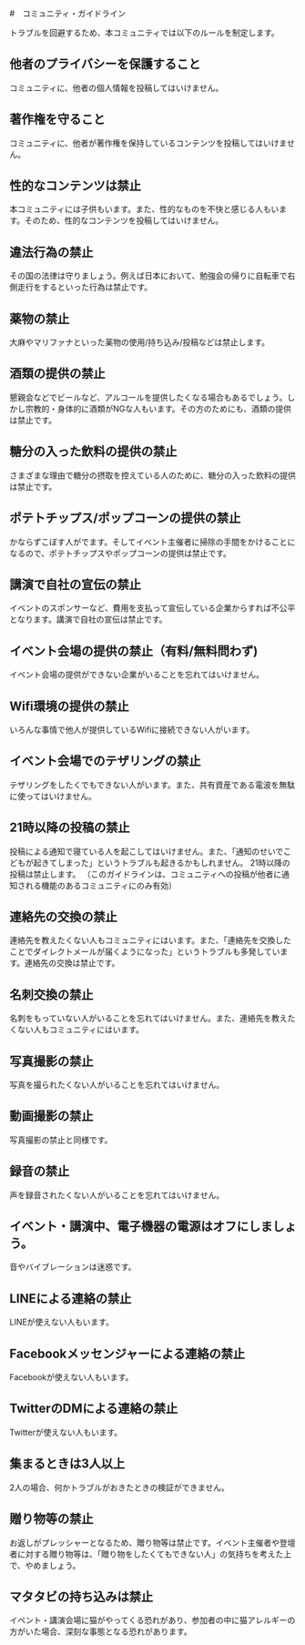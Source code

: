 #　コミュニティ・ガイドライン

トラブルを回避するため、本コミュニティでは以下のルールを制定します。

## 他者のプライバシーを保護すること

コミュニティに、他者の個人情報を投稿してはいけません。

## 著作権を守ること

コミュニティに、他者が著作権を保持しているコンテンツを投稿してはいけません。

## 性的なコンテンツは禁止

本コミュニティには子供もいます。また、性的なものを不快と感じる人もいます。そのため、性的なコンテンツを投稿してはいけません。

## 違法行為の禁止

その国の法律は守りましょう。例えば日本において、勉強会の帰りに自転車で右側走行をするといった行為は禁止です。

## 薬物の禁止

大麻やマリファナといった薬物の使用/持ち込み/投稿などは禁止します。

## 酒類の提供の禁止

懇親会などでビールなど、アルコールを提供したくなる場合もあるでしょう。しかし宗教的・身体的に酒類がNGな人もいます。その方のためにも、酒類の提供は禁止です。

## 糖分の入った飲料の提供の禁止

さまざまな理由で糖分の摂取を控えている人のために、糖分の入った飲料の提供は禁止です。

## ポテトチップス/ポップコーンの提供の禁止

かならずこぼす人がでます。そしてイベント主催者に掃除の手間をかけることになるので、ポテトチップスやポップコーンの提供は禁止です。

## 講演で自社の宣伝の禁止

イベントのスポンサーなど、費用を支払って宣伝している企業からすれば不公平となります。講演で自社の宣伝は禁止です。

## イベント会場の提供の禁止（有料/無料問わず)

イベント会場の提供ができない企業がいることを忘れてはいけません。

## Wifi環境の提供の禁止

いろんな事情で他人が提供しているWifiに接続できない人がいます。

## イベント会場でのテザリングの禁止

テザリングをしたくでもできない人がいます。また、共有資産である電波を無駄に使ってはいけません。

## 21時以降の投稿の禁止

投稿による通知で寝ている人を起こしてはいけません。また、「通知のせいでこどもが起きてしまった」というトラブルも起きるかもしれません。
21時以降の投稿は禁止します。
（このガイドラインは、コミュニティへの投稿が他者に通知される機能のあるコミュニティにのみ有効）

## 連絡先の交換の禁止

連絡先を教えたくない人もコミュニティにはいます。また、「連絡先を交換したことでダイレクトメールが届くようになった」というトラブルも多発しています。連絡先の交換は禁止です。

## 名刺交換の禁止

名刺をもっていない人がいることを忘れてはいけません。また、連絡先を教えたくない人もコミュニティにはいます。

## 写真撮影の禁止

写真を撮られたくない人がいることを忘れてはいけません。

## 動画撮影の禁止

写真撮影の禁止と同様です。

## 録音の禁止

声を録音されたくない人がいることを忘れてはいけません。

## イベント・講演中、電子機器の電源はオフにしましょう。

音やバイブレーションは迷惑です。

## LINEによる連絡の禁止

LINEが使えない人もいます。

## Facebookメッセンジャーによる連絡の禁止

Facebookが使えない人もいます。

## TwitterのDMによる連絡の禁止

Twitterが使えない人もいます。

## 集まるときは3人以上

2人の場合、何かトラブルがおきたときの検証ができません。

## 贈り物等の禁止

お返しがプレッシャーとなるため、贈り物等は禁止です。イベント主催者や登壇者に対する贈り物等は、「贈り物をしたくてもできない人」の気持ちを考えた上で、やめましょう。

## マタタビの持ち込みは禁止

イベント・講演会場に猫がやってくる恐れがあり、参加者の中に猫アレルギーの方がいた場合、深刻な事態となる恐れがあります。





